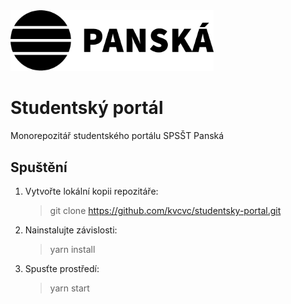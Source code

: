 <img src="./assets/logo.png" width="325"/>

# Studentský portál

Monorepozitář studentského portálu SPSŠT Panská

## Spuštění

1. Vytvořte lokální kopii repozitáře:
   > git clone https://github.com/kvcvc/studentsky-portal.git
2. Nainstalujte závislosti:
   > yarn install
3. Spusťte prostředí:
   > yarn start
